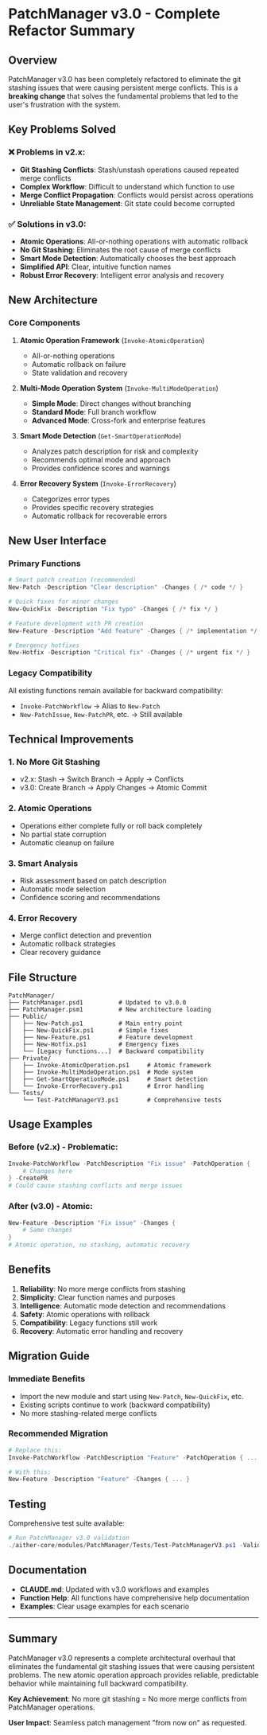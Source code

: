 # PatchManager v3.0 - Complete Refactor Summary

## Overview

PatchManager v3.0 has been completely refactored to eliminate the git stashing issues that were causing persistent merge conflicts. This is a **breaking change** that solves the fundamental problems that led to the user's frustration with the system.

## Key Problems Solved

### ❌ Problems in v2.x:
- **Git Stashing Conflicts**: Stash/unstash operations caused repeated merge conflicts
- **Complex Workflow**: Difficult to understand which function to use
- **Merge Conflict Propagation**: Conflicts would persist across operations
- **Unreliable State Management**: Git state could become corrupted

### ✅ Solutions in v3.0:
- **Atomic Operations**: All-or-nothing operations with automatic rollback
- **No Git Stashing**: Eliminates the root cause of merge conflicts
- **Smart Mode Detection**: Automatically chooses the best approach
- **Simplified API**: Clear, intuitive function names
- **Robust Error Recovery**: Intelligent error analysis and recovery

## New Architecture

### Core Components

1. **Atomic Operation Framework** (`Invoke-AtomicOperation`)
   - All-or-nothing operations
   - Automatic rollback on failure
   - State validation and recovery

2. **Multi-Mode Operation System** (`Invoke-MultiModeOperation`)
   - **Simple Mode**: Direct changes without branching
   - **Standard Mode**: Full branch workflow
   - **Advanced Mode**: Cross-fork and enterprise features

3. **Smart Mode Detection** (`Get-SmartOperationMode`)
   - Analyzes patch description for risk and complexity
   - Recommends optimal mode and approach
   - Provides confidence scores and warnings

4. **Error Recovery System** (`Invoke-ErrorRecovery`)
   - Categorizes error types
   - Provides specific recovery strategies
   - Automatic rollback for recoverable errors

## New User Interface

### Primary Functions

```powershell
# Smart patch creation (recommended)
New-Patch -Description "Clear description" -Changes { /* code */ }

# Quick fixes for minor changes
New-QuickFix -Description "Fix typo" -Changes { /* fix */ }

# Feature development with PR creation
New-Feature -Description "Add feature" -Changes { /* implementation */ }

# Emergency hotfixes
New-Hotfix -Description "Critical fix" -Changes { /* urgent fix */ }
```

### Legacy Compatibility

All existing functions remain available for backward compatibility:
- `Invoke-PatchWorkflow` → Alias to `New-Patch`
- `New-PatchIssue`, `New-PatchPR`, etc. → Still available

## Technical Improvements

### 1. **No More Git Stashing**
- v2.x: Stash → Switch Branch → Apply → Conflicts
- v3.0: Create Branch → Apply Changes → Atomic Commit

### 2. **Atomic Operations**
- Operations either complete fully or roll back completely
- No partial state corruption
- Automatic cleanup on failure

### 3. **Smart Analysis**
- Risk assessment based on patch description
- Automatic mode selection
- Confidence scoring and recommendations

### 4. **Error Recovery**
- Merge conflict detection and prevention
- Automatic rollback strategies
- Clear recovery guidance

## File Structure

```
PatchManager/
├── PatchManager.psd1          # Updated to v3.0.0
├── PatchManager.psm1          # New architecture loading
├── Public/
│   ├── New-Patch.ps1          # Main entry point
│   ├── New-QuickFix.ps1       # Simple fixes
│   ├── New-Feature.ps1        # Feature development
│   ├── New-Hotfix.ps1         # Emergency fixes
│   └── [Legacy functions...]  # Backward compatibility
├── Private/
│   ├── Invoke-AtomicOperation.ps1     # Atomic framework
│   ├── Invoke-MultiModeOperation.ps1  # Mode system
│   ├── Get-SmartOperationMode.ps1     # Smart detection
│   └── Invoke-ErrorRecovery.ps1       # Error handling
└── Tests/
    └── Test-PatchManagerV3.ps1        # Comprehensive tests
```

## Usage Examples

### Before (v2.x) - Problematic:
```powershell
Invoke-PatchWorkflow -PatchDescription "Fix issue" -PatchOperation {
    # Changes here
} -CreatePR
# Could cause stashing conflicts and merge issues
```

### After (v3.0) - Atomic:
```powershell
New-Feature -Description "Fix issue" -Changes {
    # Same changes
}
# Atomic operation, no stashing, automatic recovery
```

## Benefits

1. **Reliability**: No more merge conflicts from stashing
2. **Simplicity**: Clear function names and purposes
3. **Intelligence**: Automatic mode detection and recommendations
4. **Safety**: Atomic operations with rollback
5. **Compatibility**: Legacy functions still work
6. **Recovery**: Automatic error handling and recovery

## Migration Guide

### Immediate Benefits
- Import the new module and start using `New-Patch`, `New-QuickFix`, etc.
- Existing scripts continue to work (backward compatibility)
- No more stashing-related merge conflicts

### Recommended Migration
```powershell
# Replace this:
Invoke-PatchWorkflow -PatchDescription "Feature" -PatchOperation { ... } -CreatePR

# With this:
New-Feature -Description "Feature" -Changes { ... }
```

## Testing

Comprehensive test suite available:
```powershell
# Run PatchManager v3.0 validation
./aither-core/modules/PatchManager/Tests/Test-PatchManagerV3.ps1 -ValidationLevel Standard
```

## Documentation

- **CLAUDE.md**: Updated with v3.0 workflows and examples
- **Function Help**: All functions have comprehensive help documentation
- **Examples**: Clear usage examples for each scenario

---

## Summary

PatchManager v3.0 represents a complete architectural overhaul that eliminates the fundamental git stashing issues that were causing persistent problems. The new atomic operation approach provides reliable, predictable behavior while maintaining full backward compatibility.

**Key Achievement**: No more git stashing = No more merge conflicts from PatchManager operations.

**User Impact**: Seamless patch management "from now on" as requested.